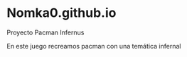 # Nomka0.github.io

Proyecto Pacman Infernus

En este juego recreamos pacman con una temática infernal
